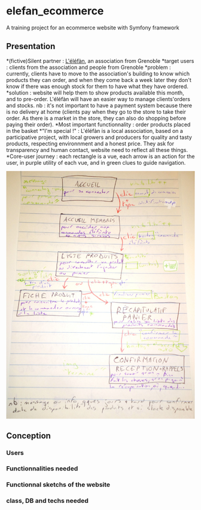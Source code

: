 # elefan_ecommerce
A training project for an ecommerce website with Symfony framework


## Presentation

*(fictive)Silent partner : [L'éléfàn](https://lelefan.org "website of the association L'éléfàn"), an association from Grenoble
*target users : clients from the association and people from Grenoble
*problem : currently, clients have to move to the association's building to know which products they can order, and when they come back a week later they don't know if there was enough stock for them to have what they have ordered.
*solution :  website will help them to show products available this month, and to pre-order. L'éléfàn will have an easier way to manage clients'orders and stocks.
nb : it's not important to have a payment system because there is no delivery at home (clients pay when they go to the store to take their order. As there is a market in the store, they can also do shopping before paying their order).
*Most important functionnality : order products placed in the basket
*"I'm special !" : L'éléfàn is a local association, based on a participative project, with local growers and producers for quality and tasty products, respecting environnment and a honest price. They ask for transparency and human contact, website need to reflect all these things.
*Core-user journey : each rectangle is a vue, each arrow is an action for the user, in purple utility of each vue, and in green clues to guide navigation.

![schema of the core-user journey to make an order](https://raw.githubusercontent.com/Motzee/elefan_ecommerce/master/attachments/elefan_coreuser%20journey.jpg "make an order")


## Conception

### Users

### Functionnalities needed


### Functionnal sketchs of the website


### class, DB and techs needed